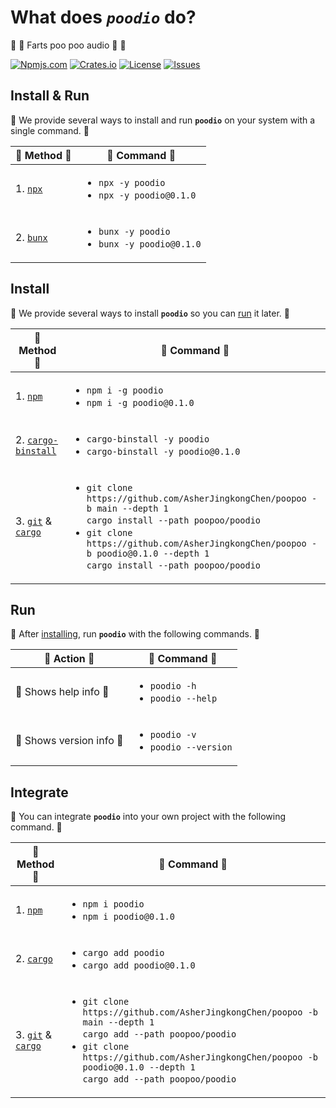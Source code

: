 # What does _**`poodio`**_ do?

💩 💨 Farts poo poo audio 💨 💩

[![Npmjs.com](https://img.shields.io/npm/v/poodio?style=for-the-badge&label=NPMJS&logo=npm&logoColor=%23c33&labelColor=%23333&color=%23c33)](https://www.npmjs.com/package/poodio)
[![Crates.io](https://img.shields.io/crates/v/poodio?style=for-the-badge&label=CRATES&logo=docs.rs&logoColor=%23fc3&labelColor=%23333&color=%23fc3)](https://docs.rs/poodio)
[![License](https://img.shields.io/crates/l/poodio?style=for-the-badge&label=LICENSE&logo=opensourceinitiative&logoColor=%23fff&labelColor=%23333&color=%234a3)](https://docs.rs/crate/poodio/latest/source/LICENSE.txt)
[![Issues](https://img.shields.io/github/issues/AsherJingkongChen/poopoo?style=for-the-badge&label=ISSUES&logo=github&logoColor=%23fff&labelColor=%23333&color=%23eee)](https://github.com/AsherJingkongChen/poopoo/issues)

## Install & Run

💩 We provide several ways to install and run **`poodio`** on your system with a single command. 💩

| 💩 Method 💩                                | 💩 Command 💩                                                     |
| ------------------------------------------- | ----------------------------------------------------------------- |
| 1. [`npx`](https://nodejs.org/en/download/) | <ul><li>`npx -y poodio`</li><li>`npx -y poodio@0.1.0`</li></ul>   |
| 2. [`bunx`](https://bun.sh/)                | <ul><li>`bunx -y poodio`</li><li>`bunx -y poodio@0.1.0`</li></ul> |

## Install

💩 We provide several ways to install **`poodio`** so you can [run](#run) it later. 💩

| 💩 Method 💩                                                                                                             | 💩 Command 💩                                                                                                                                                                                                                                                         |
| ------------------------------------------------------------------------------------------------------------------------ | --------------------------------------------------------------------------------------------------------------------------------------------------------------------------------------------------------------------------------------------------------------------- |
| 1. [`npm`](https://nodejs.org/en/download/)                                                                              | <ul><li>`npm i -g poodio`</li><li>`npm i -g poodio@0.1.0` </li></ul>                                                                                                                                                                                                  |
| 2. [`cargo-binstall`](https://github.com/cargo-bins/cargo-binstall?tab=readme-ov-file#installation)                      | <ul><li>`cargo-binstall -y poodio`</li><li>`cargo-binstall -y poodio@0.1.0`</li></ul>                                                                                                                                                                                 |
| 3. [`git`](https://git-scm.com/downloads) & [`cargo`](https://doc.rust-lang.org/cargo/getting-started/installation.html) | <ul><li>`git clone https://github.com/AsherJingkongChen/poopoo -b main --depth 1`<br>`cargo install --path poopoo/poodio`</li><li>`git clone https://github.com/AsherJingkongChen/poopoo -b poodio@0.1.0 --depth 1`<br>`cargo install --path poopoo/poodio`</li></ul> |

## Run

💩 After [installing](#install), run **`poodio`** with the following commands. 💩

| 💩 Action 💩             | 💩 Command 💩                                            |
| ------------------------ | -------------------------------------------------------- |
| 💩 Shows help info 💩    | <ul><li>`poodio -h`</li><li>`poodio --help`</li></ul>    |
| 💩 Shows version info 💩 | <ul><li>`poodio -v`</li><li>`poodio --version`</li></ul> |

## Integrate

💩 You can integrate **`poodio`** into your own project with the following command. 💩

| 💩 Method 💩                                                                                                             | 💩 Command 💩                                                                                                                                                                                                                                                 |
| ------------------------------------------------------------------------------------------------------------------------ | ------------------------------------------------------------------------------------------------------------------------------------------------------------------------------------------------------------------------------------------------------------- |
| 1. [`npm`](https://nodejs.org/en/download/)                                                                              | <ul><li>`npm i poodio`</li><li>`npm i poodio@0.1.0` </li></ul>                                                                                                                                                                                                |
| 2. [`cargo`](https://doc.rust-lang.org/cargo/getting-started/installation.html)                                          | <ul><li>`cargo add poodio`</li><li>`cargo add poodio@0.1.0`</li></ul>                                                                                                                                                                                         |
| 3. [`git`](https://git-scm.com/downloads) & [`cargo`](https://doc.rust-lang.org/cargo/getting-started/installation.html) | <ul><li>`git clone https://github.com/AsherJingkongChen/poopoo -b main --depth 1`<br>`cargo add --path poopoo/poodio`</li><li>`git clone https://github.com/AsherJingkongChen/poopoo -b poodio@0.1.0 --depth 1`<br>`cargo add --path poopoo/poodio`</li></ul> |
